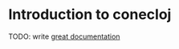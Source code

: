 # Introduction to conecloj

TODO: write [great documentation](http://jacobian.org/writing/great-documentation/what-to-write/)

